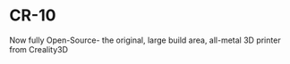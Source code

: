 # CR-10
Now fully Open-Source- the original, large build area, all-metal 3D printer from Creality3D
